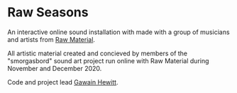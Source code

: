 # Raw Seasons
An interactive online sound installation with made with a group of musicians and artists from [Raw Material](https://rawmusicmedia.co.uk/).

All artistic material created and concieved by members of the "smorgasbord" sound art project run online with Raw Material during November and December 2020.

Code and project lead [Gawain Hewitt](http://www.gawainhewitt.co.uk).
